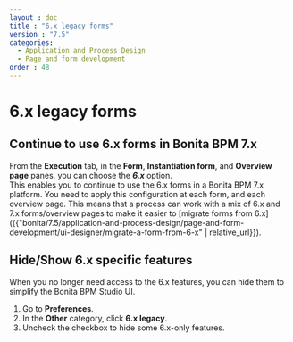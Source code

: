 ```yaml
---
layout : doc
title : "6.x legacy forms"
version : "7.5"
categories:
  - Application and Process Design
  - Page and form development
order : 48
---
```

# 6.x legacy forms

## Continue to use 6.x forms in Bonita BPM 7.x

From the **Execution** tab, in the **Form**, **Instantiation form**, and **Overview page** panes, you can choose the **_6.x_** option.   
This enables you to continue to use the 6.x forms in a Bonita BPM 7.x platform. You need to apply this configuration at each form, and each overview page. This means that a process can work with a mix of 6.x and 7.x forms/overview pages to make it easier to [migrate forms from 6.x]({{"bonita/7.5/application-and-process-design/page-and-form-development/ui-designer/migrate-a-form-from-6-x" | relative_url}}).

## Hide/Show 6.x specific features

When you no longer need access to the 6.x features, you can hide them to simplify the Bonita BPM Studio UI.

1. Go to **Preferences**.
2. In the **Other** category, click **6.x legacy**.
3. Uncheck the checkbox to hide some 6.x-only features.
